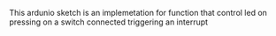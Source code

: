 This ardunio sketch is an implemetation for function that control led on pressing on a switch connected triggering an interrupt   